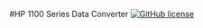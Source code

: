 #HP 1100 Series Data Converter [![GitHub license](https://img.shields.io/badge/license-MIT-lightgrey.svg)](https://raw.githubusercontent.com/Carthage/Carthage/master/LICENSE.md) 

